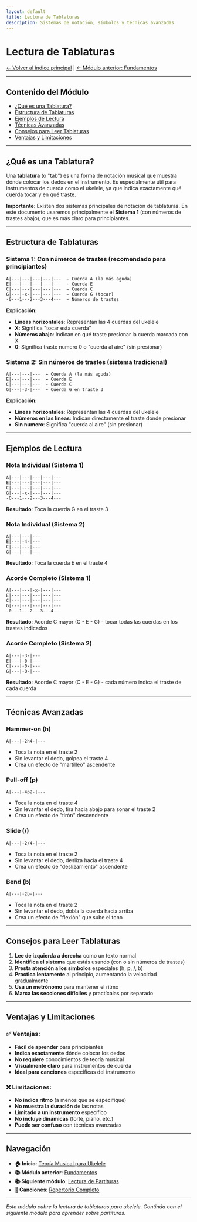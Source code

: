 ```yaml
---
layout: default
title: Lectura de Tablaturas
description: Sistemas de notación, símbolos y técnicas avanzadas
---
```


# Lectura de Tablaturas

[← Volver al índice principal](../README.md) | [← Módulo anterior: Fundamentos](./fundamentos.md)

---

## Contenido del Módulo

- [¿Qué es una Tablatura?](#qué-es-una-tablatura)
- [Estructura de Tablaturas](#estructura-de-tablaturas)
- [Ejemplos de Lectura](#ejemplos-de-lectura)
- [Técnicas Avanzadas](#técnicas-avanzadas)
- [Consejos para Leer Tablaturas](#consejos-para-leer-tablaturas)
- [Ventajas y Limitaciones](#ventajas-y-limitaciones)

---

## ¿Qué es una Tablatura?

Una **tablatura** (o "tab") es una forma de notación musical que muestra dónde colocar los dedos en el instrumento. Es especialmente útil para instrumentos de cuerda como el ukelele, ya que indica exactamente qué cuerda tocar y en qué traste.

**Importante**: Existen dos sistemas principales de notación de tablaturas. En este documento usaremos principalmente el **Sistema 1** (con números de trastes abajo), que es más claro para principiantes.

---

## Estructura de Tablaturas

### **Sistema 1: Con números de trastes (recomendado para principiantes)**
```
A|---|---|---|---|---  ← Cuerda A (la más aguda)
E|---|---|---|---|---  ← Cuerda E
C|---|---|---|---|---  ← Cuerda C
G|---|-x-|---|---|---  ← Cuerda G (tocar)
-0---1---2---3---4---  ← Números de trastes
```

**Explicación:**
- **Líneas horizontales**: Representan las 4 cuerdas del ukelele
- **X**: Significa "tocar esta cuerda"
- **Números abajo**: Indican en qué traste presionar la cuerda marcada con X
- **0**: Significa traste numero 0 o "cuerda al aire" (sin presionar)

### **Sistema 2: Sin números de trastes (sistema tradicional)**
```
A|---|---|---  ← Cuerda A (la más aguda)
E|---|---|---  ← Cuerda E
C|---|---|---  ← Cuerda C
G|---|-3-|---  ← Cuerda G en traste 3
```

**Explicación:**
- **Líneas horizontales**: Representan las 4 cuerdas del ukelele
- **Números en las líneas**: Indican directamente el traste donde presionar
- **Sin numero**: Significa "cuerda al aire" (sin presionar)

---

## Ejemplos de Lectura

### **Nota Individual (Sistema 1)**
```
A|---|---|---|---|---
E|---|---|---|---|---
C|---|---|---|---|---
G|---|-x-|---|---|---
-0---1---2---3---4---
```
**Resultado**: Toca la cuerda G en el traste 3

### **Nota Individual (Sistema 2)**
```
A|---|---|---
E|---|-4-|---
C|---|---|---
G|---|---|---
```
**Resultado**: Toca la cuerda E en el traste 4

### **Acorde Completo (Sistema 1)**
```
A|---|---|-x-|---|---
E|---|---|---|---|---
C|---|---|---|---|---
G|---|---|---|---|---
-0---1---2---3---4---
```
**Resultado**: Acorde C mayor (C - E - G) - tocar todas las cuerdas en los trastes indicados

### **Acorde Completo (Sistema 2)**
```
A|---|-3-|---
E|---|-0-|---
C|---|-0-|---
G|---|-0-|---
```
**Resultado**: Acorde C mayor (C - E - G) - cada número indica el traste de cada cuerda

---

## Técnicas Avanzadas

### **Hammer-on (h)**
```
A|---|-2h4-|---
```
- Toca la nota en el traste 2
- Sin levantar el dedo, golpea el traste 4
- Crea un efecto de "martilleo" ascendente

### **Pull-off (p)**
```
A|---|-4p2-|---
```
- Toca la nota en el traste 4
- Sin levantar el dedo, tira hacia abajo para sonar el traste 2
- Crea un efecto de "tirón" descendente

### **Slide (/)**
```
A|---|-2/4-|---
```
- Toca la nota en el traste 2
- Sin levantar el dedo, desliza hacia el traste 4
- Crea un efecto de "deslizamiento" ascendente

### **Bend (b)**
```
A|---|-2b-|---
```
- Toca la nota en el traste 2
- Sin levantar el dedo, dobla la cuerda hacia arriba
- Crea un efecto de "flexión" que sube el tono

---

## Consejos para Leer Tablaturas

1. **Lee de izquierda a derecha** como un texto normal
2. **Identifica el sistema** que estás usando (con o sin números de trastes)
3. **Presta atención a los símbolos** especiales (h, p, /, b)
4. **Practica lentamente** al principio, aumentando la velocidad gradualmente
5. **Usa un metrónomo** para mantener el ritmo
6. **Marca las secciones difíciles** y practícalas por separado

---

## Ventajas y Limitaciones

### **✅ Ventajas:**
- **Fácil de aprender** para principiantes
- **Indica exactamente** dónde colocar los dedos
- **No requiere** conocimientos de teoría musical
- **Visualmente claro** para instrumentos de cuerda
- **Ideal para canciones** específicas del instrumento

### **❌ Limitaciones:**
- **No indica ritmo** (a menos que se especifique)
- **No muestra la duración** de las notas
- **Limitado a un instrumento** específico
- **No incluye dinámicas** (forte, piano, etc.)
- **Puede ser confuso** con técnicas avanzadas

---

## Navegación

- **🏠 Inicio**: [Teoría Musical para Ukelele](../README.md)
- **📚 Módulo anterior**: [Fundamentos](./fundamentos.md)
- **📚 Siguiente módulo**: [Lectura de Partituras](./partituras.md)
- **🎵 Canciones**: [Repertorio Completo](../canciones/)

---

*Este módulo cubre la lectura de tablaturas para ukelele. Continúa con el siguiente módulo para aprender sobre partituras.*